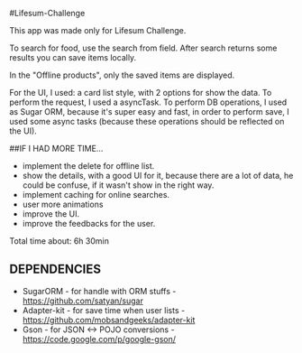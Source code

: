 #Lifesum-Challenge

This app was made only for Lifesum Challenge.

To search for food, use the search from field. After search returns some results you can save items locally.

In the "Offline products", only the saved items are displayed.

For the UI, I used: a card list style, with 2 options for show the data. To perform the request, I used a asyncTask. 
To perform DB operations, I used as Sugar ORM, because it's super easy and fast, in order to perform save, I used some async tasks (because these operations should be reflected on the UI).

##IF I HAD MORE TIME...

- implement the delete for offline list.
- show the details, with a good UI for it, because there are a lot of data, he could be confuse, if it wasn't show in the right way.
- implement caching for online searches.
- user more animations
- improve the UI.
- improve the feedbacks for the user.

Total time about: 6h 30min

## DEPENDENCIES

- SugarORM  - for handle with ORM stuffs -  https://github.com/satyan/sugar
- Adapter-kit - for save time when user lists - https://github.com/mobsandgeeks/adapter-kit
- Gson - for JSON <-> POJO conversions - https://code.google.com/p/google-gson/

